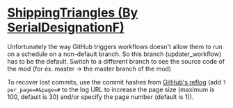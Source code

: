 # [ShippingTriangles (By SerialDesignationF)](https://github.com/SerialDesignationF/ShippingTriangles)

Unfortunately the way GitHub triggers workflows doesn't allow them to run on a schedule on a non-default branch. So this branch (updater_workflow) has to be the default. Switch to a different branch to see the source code of the mod (for ex. master -> the master branch of the mod)

To recover lost commits, use the commit hashes from [GitHub's reflog](https://api.github.com/repos/KtaneModules/ShippingTriangles-SerialDesignationF/events) (add `?per_page=#&page=#` to the log URL to increase the page size (maximum is 100, default is 30) and/or specify the page number (default is 1)).
